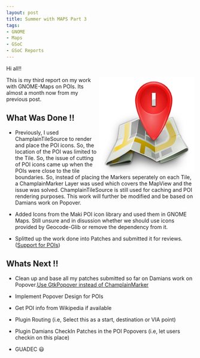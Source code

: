 ```yaml
---
layout: post
title: Summer with MAPS Part 3
tags:
- GNOME
- Maps
- GSoC
- GSoC Reports
---
```


Hi all!!

<img src="/public/img/maps.png" title="Maps" style="float:right;"/>

This is my third report on my work with GNOME-Maps on POIs.
Its almost a month now from my previous post.

## What Was Done !! ##

* Previously, I used ChamplainTileSource to render and place the POI icons. So, the location of the POI was limited to the Tile. So, the issue of cutting of POI icons came up when the POIs were close to the tile boundaries. So, instead of placing the Markers seperately on each Tile, a ChamplainMarker Layer was used which covers the MapView and the issue was solved. ChamplainTileSource is still used for caching and POI rendering purposes. This work will further be modified and be based on Damians work on Popover.

* Added Icons from the Maki POI icon library and used them in GNOME Maps. Still unsure and in disussion whether we should use icons provided by Geocode-Glib or remove the dependency from it.

* Splitted up the work done into Patches and submitted it for reviews. ([Support for POIs](https://bugzilla.gnome.org/show_bug.cgi?id=731587))


## Whats Next !! ##

* Clean up and base all my patches submitted so far on Damians work on Popover.[Use GtkPopover instead of ChamplainMarker](https://bugzilla.gnome.org/show_bug.cgi?id=722871)

* Implement Popover Design for POIs

* Get POI info from Wikipedia if available

* Plugin Routing (i.e, Select this as a start, destination or VIA point)

* Plugin Damians CheckIn Patches in the POI Popovers (i.e, let users checkin on this place)

* GUADEC :smiley: